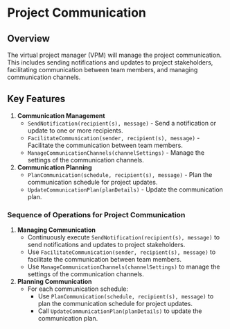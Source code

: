 # Project Communication

## Overview

The virtual project manager (VPM) will manage the project communication. This includes sending notifications and updates to project stakeholders, facilitating communication between team members, and managing communication channels.

## Key Features

1. **Communication Management**
   - `SendNotification(recipient(s), message)` - Send a notification or update to one or more recipients.
   - `FacilitateCommunication(sender, recipient(s), message)` - Facilitate the communication between team members.
   - `ManageCommunicationChannels(channelSettings)` - Manage the settings of the communication channels.
2. **Communication Planning**
   - `PlanCommunication(schedule, recipient(s), message)` - Plan the communication schedule for project updates.
   - `UpdateCommunicationPlan(planDetails)` - Update the communication plan.

### Sequence of Operations for Project Communication

1. **Managing Communication**
   - Continuously execute `SendNotification(recipient(s), message)` to send notifications and updates to project stakeholders.
   - Use `FacilitateCommunication(sender, recipient(s), message)` to facilitate the communication between team members.
   - Use `ManageCommunicationChannels(channelSettings)` to manage the settings of the communication channels.
2. **Planning Communication**
   - For each communication schedule:
     - Use `PlanCommunication(schedule, recipient(s), message)` to plan the communication schedule for project updates.
     - Call `UpdateCommunicationPlan(planDetails)` to update the communication plan.
